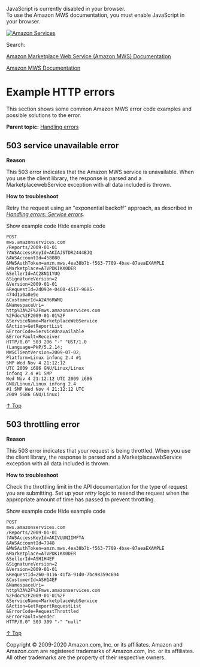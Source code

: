 <div id="MWSDX_noscript">

JavaScript is currently disabled in your browser.  
To use the Amazon MWS documentation, you must enable JavaScript in your
browser.

</div>

<div id="MWSDX_divtop">

[![Amazon
Services](https://images-na.ssl-images-amazon.com/images/G/08/mwsportal/fr_FR/amazonservices.gif "Amazon Services")](http://services.amazon.fr)

<div id="MWSDX_search">

<span id="MWSDX_searchlbl">Search:</span>

</div>

  
<span id="MWSDX_titlebar">[Amazon Marketplace Web Service (Amazon MWS)
Documentation](https://developer.amazonservices.fr/gp/mws/docs.html)</span>

</div>

<div id="MWSDX_divbottom">

<div id="MWSDX_divleft">

<div id="MWSDX_toc">

</div>

</div>

<div id="MWSDX_divright">

<div id="MWSDX_content">

<span id="MWSDX_breadcrumbs">[Amazon MWS
Documentation](https://developer.amazonservices.fr/gp/mws/docs.html)</span>

<div id="DG_ErrorMessages_Examples" class="nested0">

Example HTTP errors
===================

<div class="body">

This section shows some common <span class="ph">Amazon MWS</span> error
code examples and possible solutions to the error.

</div>

<div class="related-links">

<div class="familylinks">

<div class="parentlink">

**Parent topic:**
<a href="../dev_guide/DG_Errors.md" class="link">Handling errors</a>

</div>

</div>

</div>

<div id="ErrorMessages_Examples_503_error" class="topic nested1">

503 service unavailable error
-----------------------------

<div class="body">

**Reason**

This 503 error indicates that the Amazon MWS service is unavailable.
When you use the client library, the response is parsed and a
MarketplacewebService exception with all data included is thrown.

**How to troubleshoot**

Retry the request using an "exponential backoff" approach, as described
in
<a href="../dev_guide/DG_Errors.md#ErrorMessages_Service_errors" class="xref"><em>Handling errors: Service errors</em></a>.

<div class="section">

<span class="ph expander"> <span class="keyword parmname xshow">Show
example code</span> <span class="keyword parmname xhide">Hide example
code</span> </span>

<div class="sectiondiv content">

    POST 
    mws.amazonservices.com
    /Reports/2009-01-01
    ?AWSAccessKeyId=AKIAJSTDR2444BJQ
    &AWSAccountId=458080
    &MWSAuthToken=amzn.mws.4ea38b7b-f563-7709-4bae-87aeaEXAMPLE
    &Marketplace=ATVPDKIKX0DER
    &SellerId=AC28N11YUQ
    &SignatureVersion=2
    &Version=2009-01-01
    &RequestId=2d093e-0408-4517-9685-
    474d1a0a8e9e
    &CustomerId=A2AR6RWNQ
    &NamespaceUri=
    http%3A%2F%2Fmws.amazonservices.com
    %2Fdoc%2F2009-01-01%2F
    &ServiceName=MarketplaceWebService
    &Action=GetReportList
    &ErrorCode=ServiceUnavailable
    &ErrorFault=Receiver 
    HTTP/0.0" 503 296 "-" "UST/1.0 
    (Language=PHP/5.2.14; 
    MWSClientVersion=2009-07-02; 
    Platform=Linux infong 2.4 #1 
    SMP Wed Nov 4 21:12:12 
    UTC 2009 i686 GNU/Linux/Linux 
    infong 2.4 #1 SMP 
    Wed Nov 4 21:12:12 UTC 2009 i686 
    GNU/Linux/Linux infong 2.4 
    #1 SMP Wed Nov 4 21:12:12 UTC 
    2009 i686 GNU/Linux)

<a href="#DG_ErrorMessages_Examples" class="xref">↑ Top</a>

</div>

</div>

</div>

</div>

<div id="ErrorMessages_Examples_503_throttling_error"
class="topic nested1">

503 throttling error
--------------------

<div class="body">

<div class="section">

**Reason**

This 503 error indicates that your request is being throttled. When you
use the client library, the response is parsed and a
MarketplacewebService exception with all data included is thrown.

**How to troubleshoot**

Check the throttling limit in the API documentation for the type of
request you are submitting. Set up your *retry* logic to resend the
request when the appropriate amount of time has passed to prevent
throttling.

<span class="ph expander"> <span class="keyword parmname xshow">Show
example code</span> <span class="keyword parmname xhide">Hide example
code</span> </span>

<div class="sectiondiv content">

    POST 
    mws.amazonservices.com
    /Reports/2009-01-01
    ?AWSAccessKeyId=AKIVUUNIIMFTA
    &AWSAccountId=7948
    &MWSAuthToken=amzn.mws.4ea38b7b-f563-7709-4bae-87aeaEXAMPLE
    &Marketplace=ATVPDKIKX0DER
    &SellerId=ASH1H4EF
    &SignatureVersion=2
    &Version=2009-01-01
    &RequestId=260-0116-41fa-91d0-7bc98359c694
    &CustomerId=ASH14EF
    &NamespaceUri=
    http%3A%2F%2Fmws.amazonservices.com
    %2Fdoc%2F2009-01-01%2F
    &ServiceName=MarketplaceWebService
    &Action=GetReportRequestList
    &ErrorCode=RequestThrottled
    &ErrorFault=Sender
    HTTP/0.0" 503 309 "-" "null"

<a href="#ErrorMessages_Examples_503_throttling_error" class="xref">↑ Top</a>

</div>

</div>

</div>

</div>

</div>

<div id="MWSDX_footer">

Copyright © 2009-2020 Amazon.com, Inc. or its affiliates. Amazon and
Amazon.com are registered trademarks of Amazon.com, Inc. or its
affiliates. All other trademarks are the property of their respective
owners.

</div>

</div>

</div>

<div style="clear: both;">

</div>

</div>
